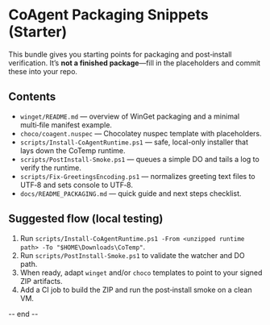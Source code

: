 # CoAgent Packaging Snippets (Starter)

This bundle gives you starting points for packaging and post‑install verification.
It’s **not a finished package**—fill in the placeholders and commit these into your repo.

## Contents
- `winget/README.md` — overview of WinGet packaging and a minimal multi‑file manifest example.
- `choco/coagent.nuspec` — Chocolatey nuspec template with placeholders.
- `scripts/Install-CoAgentRuntime.ps1` — safe, local-only installer that lays down the CoTemp runtime.
- `scripts/PostInstall-Smoke.ps1` — queues a simple DO and tails a log to verify the runtime.
- `scripts/Fix-GreetingsEncoding.ps1` — normalizes greeting text files to UTF‑8 and sets console to UTF‑8.
- `docs/README_PACKAGING.md` — quick guide and next steps checklist.

## Suggested flow (local testing)
1. Run `scripts/Install-CoAgentRuntime.ps1 -From <unzipped runtime path> -To "$HOME\Downloads\CoTemp"`.
2. Run `scripts/PostInstall-Smoke.ps1` to validate the watcher and DO path.
3. When ready, adapt `winget` and/or `choco` templates to point to your signed ZIP artifacts.
4. Add a CI job to build the ZIP and run the post‑install smoke on a clean VM.

-- end --
